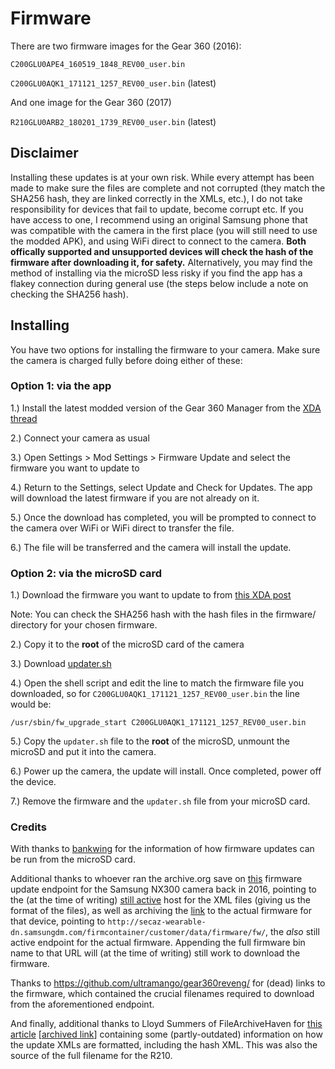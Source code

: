 # Firmware

There are two firmware images for the Gear 360 (2016):

`C200GLU0APE4_160519_1848_REV00_user.bin`

`C200GLU0AQK1_171121_1257_REV00_user.bin` (latest)

And one image for the Gear 360 (2017)

`R210GLU0ARB2_180201_1739_REV00_user.bin` (latest)

## Disclaimer

Installing these updates is at your own risk. While every attempt has been made to make sure the files are complete and not corrupted (they match the SHA256 hash, they are linked correctly in the XMLs, etc.), I do not take responsibility for devices that fail to update, become corrupt etc. If you have access to one, I recommend using an original Samsung phone that was compatible with the camera in the first place (you will still need to use the modded APK), and using WiFi direct to connect to the camera. **Both offically supported and unsupported devices will check the hash of the firmware after downloading it, for safety.** Alternatively, you may find the method of installing via the microSD less risky if you find the app has a flakey connection during general use (the steps below include a note on checking the SHA256 hash).

## Installing

You have two options for installing the firmware to your camera. Make sure the camera is charged fully before doing either of these:

### Option 1: via the app

1.) Install the latest modded version of the Gear 360 Manager from the [XDA thread](https://forum.xda-developers.com/t/mod-port-samsung-gear-360-manager-for-all-devices-updated-10-jan-20-v1-4-00-4.3400383/)

2.) Connect your camera as usual

3.) Open Settings > Mod Settings > Firmware Update and select the firmware you want to update to

4.) Return to the Settings, select Update and Check for Updates. The app will download the latest firmware if you are not already on it.

5.) Once the download has completed, you will be prompted to connect to the camera over WiFi or WiFi direct to transfer the file.

6.) The file will be transferred and the camera will install the update.

### Option 2: via the microSD card

1.) Download the firmware you want to update to from [this XDA post](https://forum.xda-developers.com/t/mod-port-samsung-gear-360-manager-for-all-devices-updated-10-jan-20-v1-4-00-4.3400383/page-93)

Note: You can check the SHA256 hash with the hash files in the firmware/<model> directory for your chosen firmware.

2.) Copy it to the **root** of the microSD card of the camera

3.) Download [updater.sh](https://raw.githubusercontent.com/KieronQuinn/Gear360_OSS/main/firmware/updater.sh)

4.) Open the shell script and edit the <binfile> line to match the firmware file you downloaded, so for `C200GLU0AQK1_171121_1257_REV00_user.bin` the line would be:

`/usr/sbin/fw_upgrade_start C200GLU0AQK1_171121_1257_REV00_user.bin`

5.) Copy the `updater.sh` file to the **root** of the microSD, unmount the microSD and put it into the camera.

6.) Power up the camera, the update will install. Once completed, power off the device.

7.) Remove the firmware and the `updater.sh` file from your microSD card.

### Credits

With thanks to [bankwing](https://forum.xda-developers.com/t/mod-port-samsung-gear-360-manager-for-all-devices-updated-10-jan-20-v1-4-00-4.3400383/post-84325745) for the information of how firmware updates can be run from the microSD card. 

Additional thanks to whoever ran the archive.org save on [this](https://web.archive.org/web/20160310193011/http://www.samsungimaging.com/common/support/firmware/downloadUrlList.do?prd_mdl_name=SAMSUNG%20NX300&loc=global) firmware update endpoint for the Samsung NX300 camera back in 2016, pointing to the (at the time of writing) [still active](http://az335309.vo.msecnd.net/xmlcontainer/customer/data/firmware/xml/SAMSUNG_NX300_global_201504020451.xml) host for the XML files (giving us the format of the files), as well as archiving the [link](https://web.archive.org/web/20201011003035/http://www.samsungimaging.com/file/download?XmlIdx=138&file=NX300_FW_v1.45.zip) to the actual firmware for that device, pointing to `http://secaz-wearable-dn.samsungdm.com/firmcontainer/customer/data/firmware/fw/`, the *also* still active endpoint for the actual firmware. Appending the full firmware bin name to that URL will (at the time of writing) still work to download the firmware. 

Thanks to https://github.com/ultramango/gear360reveng/ for (dead) links to the firmware, which contained the crucial filenames required  to download from the aforementioned endpoint.

And finally, additional thanks to Lloyd Summers of FileArchiveHaven for [this article](https://www.filearchivehaven.com/2018/04/12/samsung-gear-360-2017-hacks-download-the-firmware-without-a-mobile-device/) \[[archived link](https://web.archive.org/web/20201123170010/http://www.filearchivehaven.com/2018/04/12/samsung-gear-360-2017-hacks-download-the-firmware-without-a-mobile-device/)\] containing some (partly-outdated) information on how the update XMLs are formatted, including the hash XML. This was also the source of the full filename for the R210.
